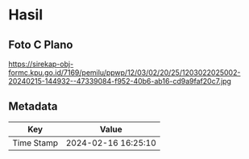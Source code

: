 # Hasil

## Foto C Plano

https://sirekap-obj-formc.kpu.go.id/7169/pemilu/ppwp/12/03/02/20/25/1203022025002-20240215-144932--47339084-f952-40b6-ab16-cd9a9faf20c7.jpg


## Metadata

| Key        | Value               |
| ---------- | ------------------- |
| Time Stamp | 2024-02-16 16:25:10 |



